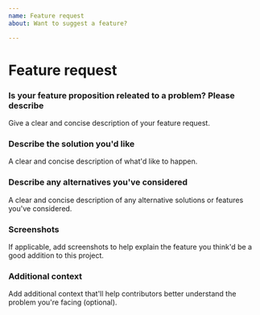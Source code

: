 ```yaml
---
name: Feature request
about: Want to suggest a feature?

---
```


# Feature request

### Is your feature proposition releated to a problem? Please describe

Give a clear and concise description of your feature request.

### Describe the solution you'd like

A clear and concise description of what'd like to happen.

### Describe any alternatives you've considered

A clear and concise description of any alternative solutions or features you've considered.

### Screenshots

If applicable, add screenshots to help explain the feature you think'd be a good addition to this project.

### Additional context

Add additional context that'll help contributors better understand the problem you're facing (optional).